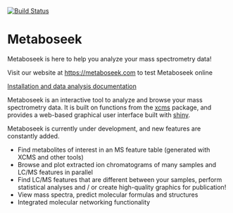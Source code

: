 [![Build Status](https://travis-ci.org/mjhelf/Metaboseek.svg?branch=master)](https://travis-ci.org/mjhelf/Metaboseek)


# Metaboseek

Metaboseek is here to help you analyze your mass spectrometry data!

Visit our website at https://metaboseek.com to test Metaboseek online

<a href = "https://metaboseek.com/doc.html">Installation and data analysis documentation</a>

Metaboseek is an interactive tool to analyze and browse your mass spectrometry data.
It is built on functions from the <a href = "https://github.com/sneumann/xcms">xcms</a> package, and provides a web-based graphical user interface built with <a href = "http://shiny.rstudio.com/">shiny</a>.

Metaboseek is currently under development, and new features are constantly added.

- Find metabolites of interest in an MS feature table (generated  with XCMS and other tools)
- Browse and plot extracted ion chromatograms of many samples and LC/MS features in parallel
- Find LC/MS features that are different between your samples, perform statistical analyses and / or create high-quality graphics for publication!
- View  mass spectra, predict molecular formulas and structures
- Integrated molecular networking functionality
